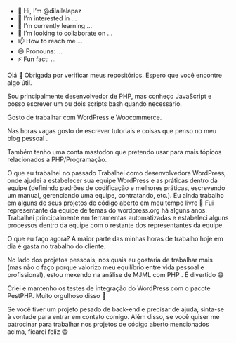 - 👋 Hi, I’m @dilailalapaz
- 👀 I’m interested in ...
- 🌱 I’m currently learning ...
- 💞️ I’m looking to collaborate on ...
- 📫 How to reach me ...
- 😄 Pronouns: ...
- ⚡ Fun fact: ...

<!---
dilailalapaz/dilailalapaz is a ✨ special ✨ repository because its `README.md` (this file) appears on your GitHub profile.
You can click the Preview link to take a look at your changes.
--->
Olá 👋
Obrigada por verificar meus repositórios. Espero que você encontre algo útil.

Sou principalmente desenvolvedor de PHP, mas conheço JavaScript e posso escrever um ou dois scripts bash quando necessário.

 Gosto de trabalhar com WordPress e Woocommerce.
 
Nas horas vagas gosto de escrever tutoriais e coisas que penso no meu blog pessoal .

Também tenho uma conta mastodon que pretendo usar para mais tópicos relacionados a PHP/Programação.



O que eu trabalhei no passado
Trabalhei como desenvolvedora WordPress, onde ajudei a estabelecer sua equipe WordPress e as práticas dentro da equipe (definindo padrões de codificação e melhores práticas, escrevendo um manual, gerenciando uma equipe, contratando, etc.). Eu ainda trabalho em alguns de seus projetos de código aberto em meu tempo livre 🙂 Fui representante da equipe de temas do wordpress.org há alguns anos. Trabalhei principalmente em ferramentas automatizadas e estabeleci alguns processos dentro da equipe com o restante dos representantes da equipe.

O que eu faço agora?
A maior parte das minhas horas de trabalho hoje em dia é gasta no trabalho do cliente.

No lado dos projetos pessoais, nos quais eu gostaria de trabalhar mais (mas não o faço porque valorizo ​​meu equilíbrio entre vida pessoal e profissional), estou mexendo na análise de MJML com PHP . É divertido 😅

Criei e mantenho os testes de integração do WordPress com o pacote PestPHP. Muito orgulhoso disso 🙂

Se você tiver um projeto pesado de back-end e precisar de ajuda, sinta-se à vontade para entrar em contato comigo. Além disso, se você quiser me patrocinar para trabalhar nos projetos de código aberto mencionados acima, ficarei feliz 😄
